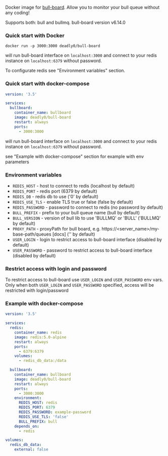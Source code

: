 Docker image for [bull-board]. Allow you to monitor your bull queue without any coding!

Supports both: bull and bullmq. bull-board version v6.14.0

### Quick start with Docker
```
docker run -p 3000:3000 deadly0/bull-board
```
will run bull-board interface on `localhost:3000` and connect to your redis instance on `localhost:6379` without password.

To configurate redis see "Environment variables" section.

### Quick start with docker-compose
```yaml
version: '3.5'

services:
  bullboard:
    container_name: bullboard
    image: deadly0/bull-board
    restart: always
    ports:
      - 3000:3000
```
will run bull-board interface on `localhost:3000` and connect to your redis instance on `localhost:6379` without password.

see "Example with docker-compose" section for example with env parameters


### Environment variables
* `REDIS_HOST` - host to connect to redis (localhost by default)
* `REDIS_PORT` - redis port (6379 by default)
* `REDIS_DB` - redis db to use ('0' by default)
* `REDIS_USE_TLS` - enable TLS true or false (false by default)
* `REDIS_PASSWORD` - password to connect to redis (no password by default)
* `BULL_PREFIX` - prefix to your bull queue name (bull by default)
* `BULL_VERSION` - version of bull lib to use 'BULLMQ' or 'BULL' ('BULLMQ' by default)
* `PROXY_PATH` - proxyPath for bull board, e.g. https://<server_name>/my-base-path/queues [docs] ('' by default)
* `USER_LOGIN` - login to restrict access to bull-board interface (disabled by default)
* `USER_PASSWORD` - password to restrict access to bull-board interface (disabled by default)


### Restrict access with login and password

To restrict access to bull-board use `USER_LOGIN` and `USER_PASSWORD` env vars.
Only when both `USER_LOGIN` and `USER_PASSWORD` specified, access will be restricted with login/password


### Example with docker-compose
```yaml
version: '3.5'

services:
  redis:
    container_name: redis
    image: redis:5.0-alpine
    restart: always
    ports:
      - 6379:6379
    volumes:
      - redis_db_data:/data

  bullboard:
    container_name: bullboard
    image: deadly0/bull-board
    restart: always
    ports:
      - 3000:3000
    environment:
      REDIS_HOST: redis
      REDIS_PORT: 6379
      REDIS_PASSWORD: example-password
      REDIS_USE_TLS: 'false'
      BULL_PREFIX: bull
    depends_on:
      - redis

volumes:
  redis_db_data:
    external: false
```

[bull-board]: https://github.com/vcapretz/bull-board
[bull-board]: https://github.com/felixmosh/bull-board#hosting-router-on-a-sub-path
